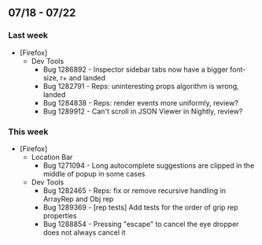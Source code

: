 ## 07/18 - 07/22 ##

### Last week
* [Firefox]
  - Dev Tools
    - Bug 1286892 - Inspector sidebar tabs now have a bigger font-size, r+ and landed
    - Bug 1282791 - Reps: uninteresting props algorithm is wrong, landed
    - Bug 1284838 - Reps: render events more uniformly, review?
    - Bug 1289912 - Can't scroll in JSON Viewer in Nightly, review?

### This week
* [Firefox]
  - Location Bar
    - Bug 1271094 - Long autocomplete suggestions are clipped in the middle of popup in some cases
  - Dev Tools
    - Bug 1282465 - Reps: fix or remove recursive handling in ArrayRep and Obj rep
    - Bug 1289369 - [rep tests] Add tests for the order of grip rep properties
    - Bug 1288854 - Pressing "escape" to cancel the eye dropper does not always cancel it
